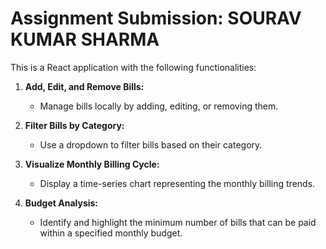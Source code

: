 # Assignment Submission: SOURAV KUMAR SHARMA

This is a React application with the following functionalities:

1. **Add, Edit, and Remove Bills:**
   - Manage bills locally by adding, editing, or removing them.

2. **Filter Bills by Category:**
   - Use a dropdown to filter bills based on their category.

3. **Visualize Monthly Billing Cycle:**
   - Display a time-series chart representing the monthly billing trends.

4. **Budget Analysis:**
   - Identify and highlight the minimum number of bills that can be paid within a specified monthly budget.
